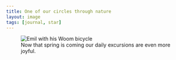```yaml
---
title: One of our circles through nature
layout: image
tags: [journal, star]
---
```

<figure>
<img src="/img/journal/IMG_0682.jpg" alt="Emil with his Woom bicycle">
<figcaption>Now that spring is coming our daily excursions are even more joyful.</figcaption>
</figure>